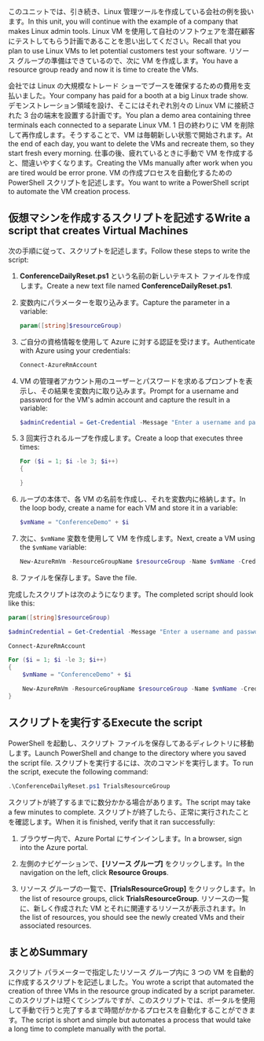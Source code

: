 <span data-ttu-id="95fb7-101">このユニットでは、引き続き、Linux 管理ツールを作成している会社の例を扱います。</span><span class="sxs-lookup"><span data-stu-id="95fb7-101">In this unit, you will continue with the example of a company that makes Linux admin tools.</span></span> <span data-ttu-id="95fb7-102">Linux VM を使用して自社のソフトウェアを潜在顧客にテストしてもらう計画であることを思い出してください。</span><span class="sxs-lookup"><span data-stu-id="95fb7-102">Recall that you plan to use Linux VMs to let potential customers test your software.</span></span> <span data-ttu-id="95fb7-103">リソース グループの準備はできているので、次に VM を作成します。</span><span class="sxs-lookup"><span data-stu-id="95fb7-103">You have a resource group ready and now it is time to create the VMs.</span></span>

<span data-ttu-id="95fb7-104">会社では Linux の大規模なトレード ショーでブースを確保するための費用を支払いました。</span><span class="sxs-lookup"><span data-stu-id="95fb7-104">Your company has paid for a booth at a big Linux trade show.</span></span> <span data-ttu-id="95fb7-105">デモンストレーション領域を設け、そこにはそれぞれ別々の Linux VM に接続された 3 台の端末を設置する計画です。</span><span class="sxs-lookup"><span data-stu-id="95fb7-105">You plan a demo area containing three terminals each connected to a separate Linux VM.</span></span> <span data-ttu-id="95fb7-106">1 日の終わりに VM を削除して再作成します。そうすることで、VM は毎朝新しい状態で開始されます。</span><span class="sxs-lookup"><span data-stu-id="95fb7-106">At the end of each day, you want to delete the VMs and recreate them, so they start fresh every morning.</span></span> <span data-ttu-id="95fb7-107">仕事の後、疲れているときに手動で VM を作成すると、間違いやすくなります。</span><span class="sxs-lookup"><span data-stu-id="95fb7-107">Creating the VMs manually after work when you are tired would be error prone.</span></span> <span data-ttu-id="95fb7-108">VM の作成プロセスを自動化するための PowerShell スクリプトを記述します。</span><span class="sxs-lookup"><span data-stu-id="95fb7-108">You want to write a PowerShell script to automate the VM creation process.</span></span>

## <a name="write-a-script-that-creates-virtual-machines"></a><span data-ttu-id="95fb7-109">仮想マシンを作成するスクリプトを記述する</span><span class="sxs-lookup"><span data-stu-id="95fb7-109">Write a script that creates Virtual Machines</span></span>

<span data-ttu-id="95fb7-110">次の手順に従って、スクリプトを記述します。</span><span class="sxs-lookup"><span data-stu-id="95fb7-110">Follow these steps to write the script:</span></span>

1. <span data-ttu-id="95fb7-111">**ConferenceDailyReset.ps1** という名前の新しいテキスト ファイルを作成します。</span><span class="sxs-lookup"><span data-stu-id="95fb7-111">Create a new text file named **ConferenceDailyReset.ps1**.</span></span>

1. <span data-ttu-id="95fb7-112">変数内にパラメーターを取り込みます。</span><span class="sxs-lookup"><span data-stu-id="95fb7-112">Capture the parameter in a variable:</span></span>

    ```powershell
    param([string]$resourceGroup)
    ```

1. <span data-ttu-id="95fb7-113">ご自分の資格情報を使用して Azure に対する認証を受けます。</span><span class="sxs-lookup"><span data-stu-id="95fb7-113">Authenticate with Azure using your credentials:</span></span>

    ```powershell
    Connect-AzureRmAccount
    ```

1. <span data-ttu-id="95fb7-114">VM の管理者アカウント用のユーザーとパスワードを求めるプロンプトを表示し、その結果を変数内に取り込みます。</span><span class="sxs-lookup"><span data-stu-id="95fb7-114">Prompt for a username and password for the VM's admin account and capture the result in a variable:</span></span>

    ```powershell
    $adminCredential = Get-Credential -Message "Enter a username and password for the VM administrator."
    ```

1. <span data-ttu-id="95fb7-115">3 回実行されるループを作成します。</span><span class="sxs-lookup"><span data-stu-id="95fb7-115">Create a loop that executes three times:</span></span>

    ```powershell
    For ($i = 1; $i -le 3; $i++) 
    {

    }
    ```

1. <span data-ttu-id="95fb7-116">ループの本体で、各 VM の名前を作成し、それを変数内に格納します。</span><span class="sxs-lookup"><span data-stu-id="95fb7-116">In the loop body, create a name for each VM and store it in a variable:</span></span>

    ```powershell
    $vmName = "ConferenceDemo" + $i
    ```

1. <span data-ttu-id="95fb7-117">次に、`$vmName` 変数を使用して VM を作成します。</span><span class="sxs-lookup"><span data-stu-id="95fb7-117">Next, create a VM using the `$vmName` variable:</span></span>

   ```powershell
   New-AzureRmVm -ResourceGroupName $resourceGroup -Name $vmName -Credential $adminCredential -Location "East US" -Image UbuntuLTS
   ```

1. <span data-ttu-id="95fb7-118">ファイルを保存します。</span><span class="sxs-lookup"><span data-stu-id="95fb7-118">Save the file.</span></span>

<span data-ttu-id="95fb7-119">完成したスクリプトは次のようになります。</span><span class="sxs-lookup"><span data-stu-id="95fb7-119">The completed script should look like this:</span></span>

```powershell
param([string]$resourceGroup)

$adminCredential = Get-Credential -Message "Enter a username and password for the VM administrator."

Connect-AzureRmAccount

For ($i = 1; $i -le 3; $i++)
{
    $vmName = "ConferenceDemo" + $i

    New-AzureRmVm -ResourceGroupName $resourceGroup -Name $vmName -Credential $adminCredential -Location "East US" -Image UbuntuLTS
}
```

## <a name="execute-the-script"></a><span data-ttu-id="95fb7-120">スクリプトを実行する</span><span class="sxs-lookup"><span data-stu-id="95fb7-120">Execute the script</span></span>

<span data-ttu-id="95fb7-121">PowerShell を起動し、スクリプト ファイルを保存してあるディレクトリに移動します。</span><span class="sxs-lookup"><span data-stu-id="95fb7-121">Launch PowerShell and change to the directory where you saved the script file.</span></span> <span data-ttu-id="95fb7-122">スクリプトを実行するには、次のコマンドを実行します。</span><span class="sxs-lookup"><span data-stu-id="95fb7-122">To run the script, execute the following command:</span></span>

```powershell
.\ConferenceDailyReset.ps1 TrialsResourceGroup
```

<span data-ttu-id="95fb7-123">スクリプトが終了するまでに数分かかる場合があります。</span><span class="sxs-lookup"><span data-stu-id="95fb7-123">The script may take a few minutes to complete.</span></span> <span data-ttu-id="95fb7-124">スクリプトが終了したら、正常に実行されたことを確認します。</span><span class="sxs-lookup"><span data-stu-id="95fb7-124">When it is finished, verify that it ran successfully:</span></span>

1. <span data-ttu-id="95fb7-125">ブラウザー内で、Azure Portal にサインインします。</span><span class="sxs-lookup"><span data-stu-id="95fb7-125">In a browser, sign into the Azure portal.</span></span>

1. <span data-ttu-id="95fb7-126">左側のナビゲーションで、**[リソース グループ]** をクリックします。</span><span class="sxs-lookup"><span data-stu-id="95fb7-126">In the navigation on the left, click **Resource Groups**.</span></span>

1. <span data-ttu-id="95fb7-127">リソース グループの一覧で、**[TrialsResourceGroup]** をクリックします。</span><span class="sxs-lookup"><span data-stu-id="95fb7-127">In the list of resource groups, click **TrialsResourceGroup**.</span></span> <span data-ttu-id="95fb7-128">リソースの一覧に、新しく作成された VM とそれに関連するリソースが表示されます。</span><span class="sxs-lookup"><span data-stu-id="95fb7-128">In the list of resources, you should see the newly created VMs and their associated resources.</span></span>

## <a name="summary"></a><span data-ttu-id="95fb7-129">まとめ</span><span class="sxs-lookup"><span data-stu-id="95fb7-129">Summary</span></span>
<span data-ttu-id="95fb7-130">スクリプト パラメーターで指定したリソース グループ内に 3 つの VM を自動的に作成するスクリプトを記述しました。</span><span class="sxs-lookup"><span data-stu-id="95fb7-130">You wrote a script that automated the creation of three VMs in the resource group indicated by a script parameter.</span></span> <span data-ttu-id="95fb7-131">このスクリプトは短くてシンプルですが、このスクリプトでは、ポータルを使用して手動で行うと完了するまで時間がかかるプロセスを自動化することができます。</span><span class="sxs-lookup"><span data-stu-id="95fb7-131">The script is short and simple but automates a process that would take a long time to complete manually with the portal.</span></span>